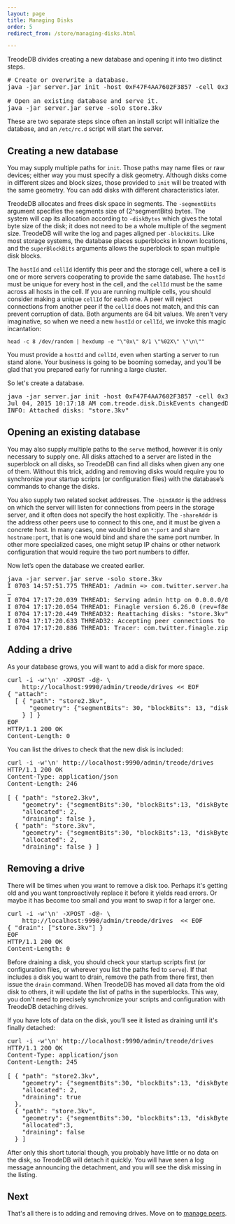 ```yaml
---
layout: page
title: Managing Disks
order: 5
redirect_from: /store/managing-disks.html

---
```


TreodeDB divides creating a new database and opening it into two distinct
steps.

<pre class="highlight">
<span class="c"># Create or overwrite a database.</span>
java -jar server.jar init -host 0xF47F4AA7602F3857 -cell 0x3B69376FF6CE2141 store.3kv

<span class="c"># Open an existing database and serve it.</span>
java -jar server.jar serve -solo store.3kv
</pre>

These are two separate steps since often an install script will initialize the database, and an `/etc/rc.d` script will start the server.

## Creating a new database

You may supply multiple paths for `init`.  Those paths may name files or raw devices;
either way you must specify a disk geometry.  Although disks come in different sizes and block sizes, those provided to `init` will be treated with the same geometry.  You can add disks with different characteristics later.

TreodeDB allocates and frees disk space in segments.  The `-segmentBits` argument specifies the segments size of (2^segmentBits) bytes.  The system will cap its allocation according to `-diskBytes` which gives the total byte size of the disk; it does not need to be a whole multiple of the segment size.  TreodeDB will write the log and pages aligned per `-blockBits`.  Like most storage systems, the database places superblocks in known locations, and the `superBlockBits` arguments allows the superblock to span multiple disk blocks.

The `hostId` and `cellId` identify this peer and the storage cell, where a cell is one or more servers cooperating to provide the same database.  The `hostId` must be unique for every host in the cell, and the `cellId` must be the same across all hosts in the cell.  If you are running multiple cells, you should consider making a unique `cellId` for each one.  A peer will reject connections from another peer if the `cellId` does not match, and this can prevent corruption of data.  Both arguments are 64 bit values.  We aren't very imaginative, so when we need a new `hostId` or `cellId`, we invoke this magic incantation:

    head -c 8 /dev/random | hexdump -e "\"0x\" 8/1 \"%02X\" \"\n\""

You must provide a `hostId` and `cellId`, even when starting a server to run stand alone.  Your business is going to be booming someday, and you'll be glad that you prepared early for running a large cluster.

So let's create a database.

<pre class="highlight">
java -jar server.jar init -host 0xF47F4AA7602F3857 -cell 0x3B69376FF6CE2141 store.3kv
<span class="go">Jul 04, 2015 10:17:18 AM com.treode.disk.DiskEvents changedDisks
INFO: Attached disks: "store.3kv"</span>
</pre>

## Opening an existing database

You may also supply multiple paths to the `serve` method, however it is only necessary to supply one.  All disks attached to a server are listed in the superblock on all disks, so TreodeDB can find all disks when given any one of them.  Without this trick, adding and removing disks would require you to synchronize your startup scripts (or configuration files) with the database&#700;s commands to change the disks.

You also supply two related socket addresses.  The `-bindAddr` is the address on which the server will listen for connections from peers in the storage server, and it often does not specify the host explicitly.  The `-shareAddr` is the address other peers use to connect to this one, and it must be given a concrete host.  In many cases, one would bind on `*:port` and share `hostname:port`, that is one would bind and share the same port number.  In other more specialized cases, one might setup IP chains or other network configuration that would require the two port numbers to differ.

Now let&#700;s open the database we created earlier.

<pre class="highlight">
java -jar server.jar serve -solo store.3kv
<span class="go">I 0703 14:57:51.775 THREAD1: /admin => com.twitter.server.handler.SummaryHandler
&hellip;
I 0704 17:17:20.039 THREAD1: Serving admin http on 0.0.0.0/0.0.0.0:9990
I 0704 17:17:20.054 THREAD1: Finagle version 6.26.0 (rev=f8ea987f8da7dbe34a4fe1cb481446b5a0d34b56) built at 20150625-094005
I 0704 17:17:20.449 THREAD32: Reattaching disks: "store.3kv"
I 0704 17:17:20.633 THREAD32: Accepting peer connections to Host:F47F4AA7602F3857 for Cell:3B69376FF6CE2141 on 0.0.0.0/0.0.0.0:6278
I 0704 17:17:20.886 THREAD1: Tracer: com.twitter.finagle.zipkin.thrift.SamplingTracer</span>
</pre>

## Adding a drive

As your database grows, you will want to add a disk for more space.

<pre class="highlight">
curl -i -w'\n' -XPOST -d@- \
    http://localhost:9990/admin/treode/drives &lt;&lt; EOF
{ "attach":
  [ { "path": "store2.3kv",
      "geometry": {"segmentBits": 30, "blockBits": 13, "diskBytes": 1099511627776}
    } ] }
EOF
<span class="go">HTTP/1.1 200 OK
Content-Length: 0</span>
</pre>

You can list the drives to check that the new disk is included:

<pre class="highlight">
curl -i -w'\n' http://localhost:9990/admin/treode/drives
<span class="go">HTTP/1.1 200 OK
Content-Type: application/json
Content-Length: 246

[ { "path": "store2.3kv",
    "geometry": {"segmentBits":30, "blockBits":13, "diskBytes":1099511627776},
    "allocated": 2,
    "draining": false },
  { "path": "store.3kv",
    "geometry": {"segmentBits":30, "blockBits":13, "diskBytes":1099511627776},
    "allocated": 2,
    "draining": false } ]</span>
</pre>

## Removing a drive

There will be times when you want to remove a disk too.  Perhaps it's getting old and you want tonproactively replace it before it yields read errors.  Or maybe it has become too small and you want to swap it for a larger one.

<pre class="highlight">
curl -i -w'\n' -XPOST -d@- \
    http://localhost:9990/admin/treode/drives  &lt;&lt; EOF
{ "drain": ["store.3kv"] }
EOF
<span class="go">HTTP/1.1 200 OK
Content-Length: 0</span>
</pre>

Before draining a disk, you should check your startup scripts first (or configuration files, or wherever you list the paths fed to `serve`).  If that includes a disk you want to drain, remove the path from there first, then issue the `drain` command. When TreodeDB has moved all data from the old disk to others, it will update the list of paths in the superblocks.  This way, you don't need to precisely synchronize your scripts and configuration with TreodeDB detaching drives.


If you have lots of data on the disk, you&#700;ll see it listed as draining until it's finally detached:

<pre class="highlight">
curl -i -w'\n' http://localhost:9990/admin/treode/drives
<span class="go">HTTP/1.1 200 OK
Content-Type: application/json
Content-Length: 245

[ { "path": "store2.3kv",
    "geometry": {"segmentBits":30, "blockBits":13, "diskBytes":1099511627776},
    "allocated": 2,
    "draining": true
  },
  { "path": "store.3kv",
    "geometry": {"segmentBits":30, "blockBits":13, "diskBytes":1099511627776},
    "allocated":3,
    "draining": false
  } ]</span>
</pre>

After only this short tutorial though, you probably have little or no data on the disk, so TreodeDB will detach it quickly.  You will have seen a log message announcing the detachment, and you will see the disk missing in the listing.

## Next

That's all there is to adding and removing drives.  Move on to [manage peers][manage-peers].

[manage-peers]: /managing-peers "Managing Peers"
